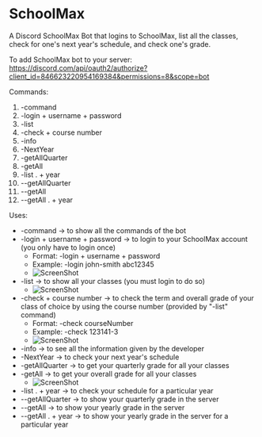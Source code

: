 # SchoolMax
A Discord SchoolMax Bot that logins to SchoolMax, list all the classes, check for one's next year's schedule, and check one's grade.

To add SchoolMax bot to your server: https://discord.com/api/oauth2/authorize?client_id=846623220954169384&permissions=8&scope=bot

Commands: 
  1. -command
  2. -login + username + password
  3. -list
  4. -check + course number
  5. -info
  6. -NextYear
  7. -getAllQuarter
  8. -getAll
  9. -list . + year
  10. --getAllQuarter
  11. --getAll
  12. --getAll . + year

Uses:
  * -command -> to show all the commands of the bot
  * -login + username + password -> to login to your SchoolMax account (you only have to login once)
      * Format: -login + username + password 
      * Example: -login john-smith abc12345
      * ![ScreenShot](https://github.com/xihuan313/SchoolMax/blob/main/Examples/login.PNG)
  * -list -> to show all your classes (you must login to do so)
      * ![ScreenShot](https://github.com/xihuan313/SchoolMax/blob/main/Examples/list.PNG)
  * -check + course number -> to check the term and overall grade of your class of choice by using the course number (provided by "-list" command)
      * Format: -check courseNumber
      * Example: -check 123141-3
      * ![ScreenShot](https://github.com/xihuan313/SchoolMax/blob/main/Examples/check.PNG)
  * -info -> to see all the information given by the developer
  * -NextYear -> to check your next year's schedule
  * -getAllQuarter -> to get your quarterly grade for all your classes
  * -getAll -> to get your overall grade for all your classes
      * ![ScreenShot](https://github.com/xihuan313/SchoolMax/blob/main/Examples/getAll.PNG)
  * -list . + year -> to check your schedule for a particular year
  *  --getAllQuarter -> to show your quarterly grade in the server
  *  --getAll -> to show your yearly grade in the server
  *  --getAll . + year -> to show your yearly grade in the server for a particular year
